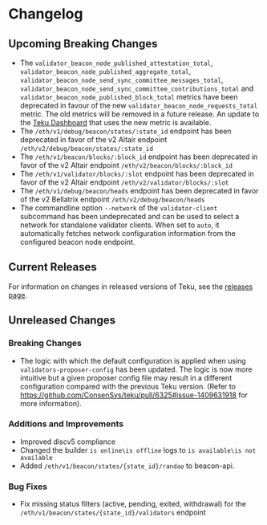 # Changelog

## Upcoming Breaking Changes
- The `validator_beacon_node_published_attestation_total`, `validator_beacon_node_published_aggregate_total`,
  `validator_beacon_node_send_sync_committee_messages_total`, `validator_beacon_node_send_sync_committee_contributions_total`
  and `validator_beacon_node_published_block_total` metrics have been deprecated in favour of the new `validator_beacon_node_requests_total` metric.
  The old metrics will be removed in a future release. An update to the [Teku Dashboard](https://grafana.com/grafana/dashboards/13457) that uses the new metric is available.
- The `/eth/v1/debug/beacon/states/:state_id` endpoint has been deprecated in favor of the v2 Altair endpoint `/eth/v2/debug/beacon/states/:state_id`
- The `/eth/v1/beacon/blocks/:block_id` endpoint has been deprecated in favor of the v2 Altair endpoint `/eth/v2/beacon/blocks/:block_id`
- The `/eth/v1/validator/blocks/:slot` endpoint has been deprecated in favor of the v2 Altair endpoint `/eth/v2/validator/blocks/:slot`
- The `/eth/v1/debug/beacon/heads` endpoint has been deprecated in favor of the v2 Bellatrix endpoint `/eth/v2/debug/beacon/heads`
- The commandline option `--network` of the `validator-client` subcommand has been undeprecated and can be used to select a network for standalone validator clients. When set to `auto`, it automatically
  fetches network configuration information from the configured beacon node endpoint.  

## Current Releases
For information on changes in released versions of Teku, see the [releases page](https://github.com/ConsenSys/teku/releases).

## Unreleased Changes

### Breaking Changes
- The logic with which the default configuration is applied when using `validators-proposer-config` has been updated.
  The logic is now more intuitive but a given proposer config file may result in a different configuration compared with the previous Teku version.
  (Refer to https://github.com/ConsenSys/teku/pull/6325#issue-1409631918 for more information).  

### Additions and Improvements
 - Improved discv5 compliance
 - Changed the builder `is online\is offline` logs to `is available\is not available`
 - Added `/eth/v1/beacon/states/{state_id}/randao` to beacon-api.

### Bug Fixes
 - Fix missing status filters (active, pending, exited, withdrawal) for the `/eth/v1/beacon/states/{state_id}/validators` endpoint
